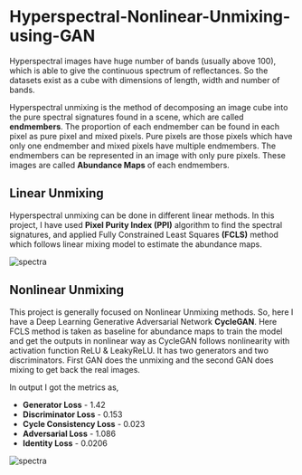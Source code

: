 # Hyperspectral-Nonlinear-Unmixing-using-GAN
Hyperspectral images have huge number of bands (usually above 100), which is able to give the continuous spectrum of reflectances. So the datasets exist as a cube with dimensions of length, width and number of bands. 

Hyperspectral unmixing is the method of decomposing an image cube into the pure spectral signatures found in a scene, which are called **endmembers**. 
The proportion of each endmember can be found in each pixel as pure pixel and mixed pixels. Pure pixels are those pixels which have only one endmember and mixed pixels have multiple endmembers.
The endmembers can be represented in an image with only pure pixels. These images are called **Abundance Maps** of each endmembers.

## Linear Unmixing
Hyperspectral unmixing can be done in different linear methods. In this project, I have used **Pixel Purity Index (PPI)** algorithm to find the spectral signatures, and applied Fully Constrained Least Squares **(FCLS)** method which follows linear mixing model to estimate the abundance maps.

![spectra](https://github.com/Mainak21/Hyperspectral-Nonlinear-Unmixing-using-GAN/Results/Urban_spectralProfile.png)

## Nonlinear Unmixing
This project is generally focused on Nonlinear Unmixing methods. So, here I have a Deep Learning Generative Adversarial Network **CycleGAN**. Here FCLS method is taken as baseline for abundance maps to train the model and get the outputs in nonlinear way as CycleGAN follows nonlinearity with activation function ReLU & LeakyReLU. It has two generators and two discriminators. First GAN does the unmixing and the second GAN does mixing to get back the real images.

In output I got the metrics as,
- **Generator Loss** - 1.42
- **Discriminator Loss** - 0.153
- **Cycle Consistency Loss** - 0.023
- **Adversarial Loss** - 1.086
- **Identity Loss** - 0.0206

![spectra](https://github.com/Mainak21/Hyperspectral-Nonlinear-Unmixing-using-GAN/Results/output.png)
